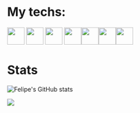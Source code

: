 # My techs: 
<img loading="lazy" src="https://cdn.jsdelivr.net/gh/devicons/devicon@latest/icons/python/python-original.svg" width="40" height="40" />&nbsp;<img loading="lazy" src="https://cdn.jsdelivr.net/gh/devicons/devicon@latest/icons/typescript/typescript-original.svg" width="40" height="40"/>&nbsp;<img  src="https://cdn.jsdelivr.net/gh/devicons/devicon@latest/icons/django/django-plain.svg" width="40" height="40" loading="lazy"/>&nbsp;<img src="https://cdn.jsdelivr.net/gh/devicons/devicon@latest/icons/sass/sass-original.svg" loading="lazy" width="40" height="40"/><img src="https://cdn.jsdelivr.net/gh/devicons/devicon@latest/icons/nextjs/nextjs-original.svg"  width="40" height="40" loading="lazy"/><img src="https://cdn.jsdelivr.net/gh/devicons/devicon@latest/icons/react/react-original.svg" width="40" height="40" loading="lazy"/><img src="https://cdn.jsdelivr.net/gh/devicons/devicon@latest/icons/html5/html5-original.svg" width="40" height="40" loading="lazy"/>


          
          
<h1>Stats</h1>

![Felipe's GitHub stats](https://github-readme-stats.vercel.app/api?username=fandredev&show_icons=true&theme=radical)

<a href="https://wakatime.com"><img src="https://wakatime.com/share/@orydev/144849ba-b76e-4dc1-b2a7-08fc70587898.png" /></a>
